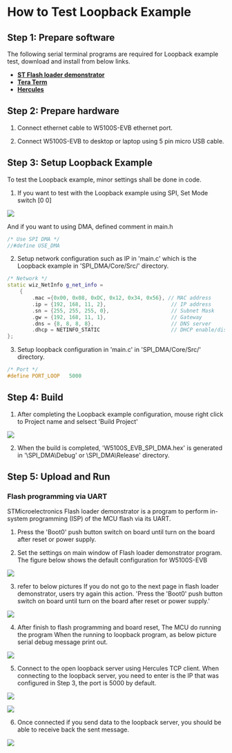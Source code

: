 # How to Test Loopback Example


## Step 1: Prepare software

The following serial terminal programs are required for Loopback example test, download and install from below links.

- [**ST Flash loader demonstrator**][link-st-flash]
- [**Tera Term**][link-tera_term]
- [**Hercules**][link-hercules]



## Step 2: Prepare hardware

1. Connect ethernet cable to W5100S-EVB ethernet port.

2. Connect W5100S-EVB to desktop or laptop using 5 pin micro USB cable.


## Step 3: Setup Loopback Example

To test the Loopback example, minor settings shall be done in code.

1. If you want to test with the Loopback example using SPI, Set Mode switch [0 0]

![][link-w5100s-evb-mode-sw-spi]

And if you want to using DMA, defined comment in main.h

```cpp
/* Use SPI DMA */
//#define USE_DMA 
```

2. Setup network configuration such as IP in 'main.c' which is the Loopback example in 'SPI_DMA/Core/Src/' directory.

```cpp
/* Network */
static wiz_NetInfo g_net_info =
    {
        .mac ={0x00, 0x08, 0xDC, 0x12, 0x34, 0x56}, // MAC address
        .ip = {192, 168, 11, 2},                     // IP address
        .sn = {255, 255, 255, 0},                    // Subnet Mask
        .gw = {192, 168, 11, 1},                     // Gateway
        .dns = {8, 8, 8, 8},                         // DNS server
        .dhcp = NETINFO_STATIC                       // DHCP enable/disable
};
```

3. Setup loopback configuration in 'main.c' in 'SPI_DMA/Core/Src/' directory.

```cpp
/* Port */
#define PORT_LOOP   5000
```


## Step 4: Build

1. After completing the Loopback example configuration, mouse right click to Project name and selsect 'Build Project'

![][link-build-project]

2. When the build is completed, 'W5100S_EVB_SPI_DMA.hex' is generated in '\SPI_DMA\Debug' or \SPI_DMA\Release' directory.


## Step 5: Upload and Run
### Flash programming via UART
STMicroelectronics Flash loader demonstrator is a program to perform in-system programming (ISP) of the MCU flash via its UART.

1. Press the 'Boot0' push button switch on board until turn on the board after reset or power supply.

2. Set the settings on main window of Flash loader demonstrator program. The figure below shows the default configuration for W5100S-EVB

![][link-flash_down]

3. refer to below pictures If you do not go to the next page in flash loader demonstrator, users try again this action. 'Press the 'Boot0' push button switch on board until turn on the board after reset or power supply.'

![][link-flash_down2]

4. After finish to flash programming and board reset, The MCU do running the program
When the running to loopback program, as below picture serial debug message print out.

![][link-w5100s-evb-terminal-start]

5. Connect to the open loopback server using Hercules TCP client. When connecting to the loopback server, you need to enter is the IP that was configured in Step 3, the port is 5000 by default.

![][link-connect_to_loopback_server_using_hercules_tcp_client_1]

![][link-connect_to_loopback_server_using_hercules_tcp_client_2]

6. Once connected if you send data to the loopback server, you should be able to receive back the sent message.

![][link-receive_back_sent_message]



<!--
Link
-->

[link-tera_term]: https://osdn.net/projects/ttssh2/releases/
[link-hercules]: https://www.hw-group.com/software/hercules-setup-utility
[link-st-flash]: https://www.st.com/en/development-tools/flasher-stm32.html
[link-w5100s-evb-mode-sw-spi]: https://github.com/Wiznet/W5100S-EVB/blob/master/static/images/w5100s-evb-mode-sw-spi.png
[link-build-project]: https://github.com/Wiznet/W5100S-EVB/blob/master/static/images/build-project.png
[link-flash_down]: https://github.com/Wiznet/W5100S-EVB/blob/master/static/images/flash_down.png
[link-flash_down2]: https://github.com/Wiznet/W5100S-EVB/blob/master/static/images/flash_down2.png
[link-w5100s-evb-terminal-start]: https://github.com/Wiznet/W5100S-EVB/blob/master/static/images/w5100s-evb-terminal-start.png
[link-connect_to_loopback_server_using_hercules_tcp_client_1]: https://github.com/Wiznet/W5100S-EVB/blob/master/static/images/connect_to_loopback_server_using_hercules_tcp_client_1.png
[link-connect_to_loopback_server_using_hercules_tcp_client_2]: https://github.com/Wiznet/W5100S-EVB/blob/master/static/images/connect_to_loopback_server_using_hercules_tcp_client_2.png
[link-receive_back_sent_message]: https://github.com/Wiznet/W5100S-EVB/blob/master/static/images/receive_back_sent_message.png
